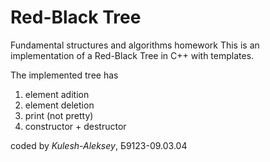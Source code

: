 # Red-Black Tree 
Fundamental structures and algorithms homework
This is an implementation of a Red-Black Tree in C++ with templates.

The implemented tree has
1. element adition 
2. element deletion
3. print (not pretty)
4. constructor + destructor

coded by 
*Kulesh-Aleksey*, Б9123-09.03.04
